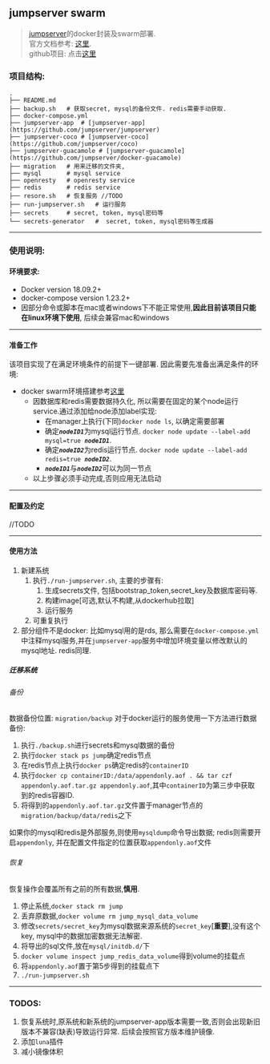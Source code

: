 ## jumpserver swarm
> [jumpserver](http://www.jumpserver.org/)的docker封装及swarm部署.\
> 官方文档参考: [这里](https://jumpserver.readthedocs.io/zh/master/). \
> github项目: 点击[这里](https://github.com/jumpserver/jumpserver)

### 项目结构:
```
.
├── README.md
├── backup.sh   # 获取secret, mysql的备份文件. redis需要手动获取.
├── docker-compose.yml 
├── jumpserver-app  # [jumpserver-app](https://github.com/jumpserver/jumpserver)
├── jumpserver-coco # [jumpserver-coco](https://github.com/jumpserver/coco)
├── jumpserver-guacamole # [jumpserver-guacamole](https://github.com/jumpserver/docker-guacamole)
├── migration   # 用来迁移的文件夹,
├── mysql       # mysql service
├── openresty   # openresty service
├── redis       # redis service
├── resore.sh   # 恢复服务 //TODO
├── run-jumpserver.sh   # 运行服务 
├── secrets     # secret, token, mysql密码等 
└── secrets-generator   #  secret, token, mysql密码等生成器
```
---
### 使用说明:
#### 环境要求:
* Docker version 18.09.2+
* docker-compose version 1.23.2+
* 因部分命令或脚本在mac或者windows下不能正常使用,**因此目前该项目只能在linux环境下使用**, 后续会兼容mac和windows
---
#### 准备工作
该项目实现了在满足环境条件的前提下一键部署. 因此需要先准备出满足条件的环境: 
* docker swarm环境搭建参考[这里](https://docs.docker.com/engine/swarm/)
    * 因数据库和redis需要数据持久化, 所以需要在固定的某个node运行service.通过添加给node添加label实现:
        * 在manager上执行(下同)`docker node ls`, 以确定需要部署
        * 确定<i><b>`nodeID1`</b></i>为mysql运行节点. `docker node update --label-add mysql=true `<i><b>`nodeID1`</b></i>.  
        * 确定<i><b>`nodeID2`</b></i>为redis运行节点. `docker node update --label-add redis=true `<i><b>`nodeID2`</b></i>.
        * <i><b>`nodeID1`</b></i>与<i><b>`nodeID2`</b></i>可以为同一节点
     * 以上步骤必须手动完成,否则应用无法启动
---
#### 配置及约定
//TODO


---
#### 使用方法
1. 新建系统
    1. 执行`./run-jumpserver.sh`, 主要的步骤有:
        1. 生成secrets文件, 包括bootstrap_token,secret_key及数据库密码等.
        2. 构建image[可选,默认不构建,从dockerhub拉取]
        3. 运行服务
    2. 可重复执行
2. 部分组件不是docker:
比如mysql用的是rds, 那么需要在`docker-compose.yml`中注释mysql服务,并在`jumpserver-app`服务中增加环境变量以修改默认的mysql地址. redis同理.
    

##### 迁移系统

###### 备份
数据备份位置: `migration/backup`
对于docker运行的服务使用一下方法进行数据备份:
1. 执行`./backup.sh`进行secrets和mysql数据的备份
2. 执行`docker stack ps jump`确定redis节点
3. 在redis节点上执行`docker ps`确定redis的`containerID`
4. 执行`docker cp containerID:/data/appendonly.aof . && tar czf appendonly.aof.tar.gz appendonly.aof`,其中`containerID`为第三步中获取到的redis容器ID.
5. 将得到的`appendonly.aof.tar.gz`文件置于manager节点的`migration/backup/data/redis`之下

如果你的mysql和redis是外部服务,则使用`mysqldump`命令导出数据; redis则需要开启`appendonly`, 并在配置文件指定的位置获取`appendonly.aof`文件

###### 恢复
恢复操作会覆盖所有之前的所有数据,**慎用**.
1. 停止系统,`docker stack rm jump`
2. 丢弃原数据,`docker volume rm jump_mysql_data_volume`
3. 修改`secrets/secret_key`为mysql数据来源系统的`secret_key`[**重要**],没有这个key, mysql中的数据加密数据无法解密.
4. 将导出的sql文件,放在`mysql/initdb.d/`下
5. `docker volume inspect jump_redis_data_volume`得到volume的挂载点
6. 将`appendonly.aof`置于第5步得到的挂载点下
7. `./run-jumpserver.sh`


---
### TODOS:
1. 恢复系统时,原系统和新系统的jumpserver-app版本需要一致,否则会出现新旧版本不兼容(缺表)导致运行异常. 后续会按照官方版本维护镜像.
2. 添加`luna`插件
3. 减小镜像体积

